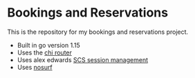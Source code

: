 # Bookings and Reservations

This is the repository for my bookings and reservations project.

- Built in go version 1.15
- Uses the [chi router](https://github.com/go-chi/chi)
- Uses alex edwards [SCS session management](https://github.com/alexedwards/scs)
- Uses [nosurf](https://github.com/justinas/nosurf)
